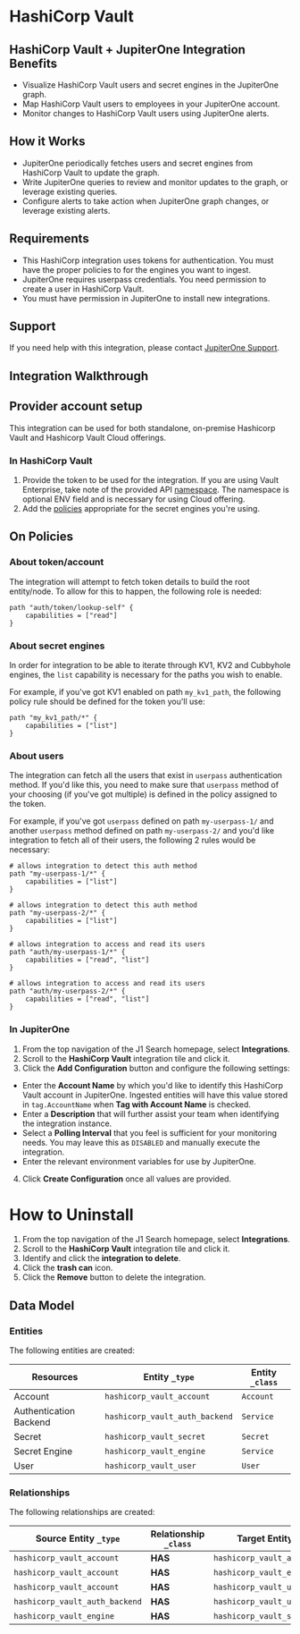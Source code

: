 # HashiCorp Vault

## HashiCorp Vault + JupiterOne Integration Benefits

- Visualize HashiCorp Vault users and secret engines in the JupiterOne graph.
- Map HashiCorp Vault users to employees in your JupiterOne account.
- Monitor changes to HashiCorp Vault users using JupiterOne alerts.

## How it Works

- JupiterOne periodically fetches users and secret engines from HashiCorp Vault
  to update the graph.
- Write JupiterOne queries to review and monitor updates to the graph, or
  leverage existing queries.
- Configure alerts to take action when JupiterOne graph changes, or leverage
  existing alerts.

## Requirements

- This HashiCorp integration uses tokens for authentication. You must have the
  proper policies to for the engines you want to ingest.
- JupiterOne requires userpass credentials. You need permission to create a user
  in HashiCorp Vault.
- You must have permission in JupiterOne to install new integrations.

## Support

If you need help with this integration, please contact
[JupiterOne Support](https://support.jupiterone.io).

## Integration Walkthrough

## Provider account setup

This integration can be used for both standalone, on-premise Hashicorp Vault and
Hashicorp Vault Cloud offerings.

### In HashiCorp Vault

1. Provide the token to be used for the integration. If you are using Vault
   Enterprise, take note of the provided API
   [namespace](https://www.vaultproject.io/docs/enterprise/namespaces). The
   namespace is optional ENV field and is necessary for using Cloud offering.
2. Add the [policies](https://www.vaultproject.io/docs/concepts/policies)
   appropriate for the secret engines you're using.

## On Policies

### About token/account

The integration will attempt to fetch token details to build the root
entity/node. To allow for this to happen, the following role is needed:

```
path "auth/token/lookup-self" {
    capabilities = ["read"]
}
```

### About secret engines

In order for integration to be able to iterate through KV1, KV2 and Cubbyhole
engines, the `list` capability is necessary for the paths you wish to enable.

For example, if you've got KV1 enabled on path `my_kv1_path`, the following
policy rule should be defined for the token you'll use:

```
path "my_kv1_path/*" {
    capabilities = ["list"]
}
```

### About users

The integration can fetch all the users that exist in `userpass` authentication
method. If you'd like this, you need to make sure that `userpass` method of your
choosing (if you've got multiple) is defined in the policy assigned to the
token.

For example, if you've got `userpass` defined on path `my-userpass-1/` and
another `userpass` method defined on path `my-userpass-2/` and you'd like
integration to fetch all of their users, the following 2 rules would be
necessary:

```
# allows integration to detect this auth method
path "my-userpass-1/*" {
    capabilities = ["list"]
}

# allows integration to detect this auth method
path "my-userpass-2/*" {
    capabilities = ["list"]
}

# allows integration to access and read its users
path "auth/my-userpass-1/*" {
    capabilities = ["read", "list"]
}

# allows integration to access and read its users
path "auth/my-userpass-2/*" {
    capabilities = ["read", "list"]
}
```

### In JupiterOne

1. From the top navigation of the J1 Search homepage, select **Integrations**.
2. Scroll to the **HashiCorp Vault** integration tile and click it.
3. Click the **Add Configuration** button and configure the following settings:

- Enter the **Account Name** by which you'd like to identify this HashiCorp
  Vault account in JupiterOne. Ingested entities will have this value stored in
  `tag.AccountName` when **Tag with Account Name** is checked.
- Enter a **Description** that will further assist your team when identifying
  the integration instance.
- Select a **Polling Interval** that you feel is sufficient for your monitoring
  needs. You may leave this as `DISABLED` and manually execute the integration.
- Enter the relevant environment variables for use by JupiterOne.

4. Click **Create Configuration** once all values are provided.

# How to Uninstall

1. From the top navigation of the J1 Search homepage, select **Integrations**.
2. Scroll to the **HashiCorp Vault** integration tile and click it.
3. Identify and click the **integration to delete**.
4. Click the **trash can** icon.
5. Click the **Remove** button to delete the integration.

<!-- {J1_DOCUMENTATION_MARKER_START} -->
<!--
********************************************************************************
NOTE: ALL OF THE FOLLOWING DOCUMENTATION IS GENERATED USING THE
"j1-integration document" COMMAND. DO NOT EDIT BY HAND! PLEASE SEE THE DEVELOPER
DOCUMENTATION FOR USAGE INFORMATION:

https://github.com/JupiterOne/sdk/blob/main/docs/integrations/development.md
********************************************************************************
-->

## Data Model

### Entities

The following entities are created:

| Resources              | Entity `_type`                 | Entity `_class` |
| ---------------------- | ------------------------------ | --------------- |
| Account                | `hashicorp_vault_account`      | `Account`       |
| Authentication Backend | `hashicorp_vault_auth_backend` | `Service`       |
| Secret                 | `hashicorp_vault_secret`       | `Secret`        |
| Secret Engine          | `hashicorp_vault_engine`       | `Service`       |
| User                   | `hashicorp_vault_user`         | `User`          |

### Relationships

The following relationships are created:

| Source Entity `_type`          | Relationship `_class` | Target Entity `_type`          |
| ------------------------------ | --------------------- | ------------------------------ |
| `hashicorp_vault_account`      | **HAS**               | `hashicorp_vault_auth_backend` |
| `hashicorp_vault_account`      | **HAS**               | `hashicorp_vault_engine`       |
| `hashicorp_vault_account`      | **HAS**               | `hashicorp_vault_user`         |
| `hashicorp_vault_auth_backend` | **HAS**               | `hashicorp_vault_user`         |
| `hashicorp_vault_engine`       | **HAS**               | `hashicorp_vault_secret`       |

<!--
********************************************************************************
END OF GENERATED DOCUMENTATION AFTER BELOW MARKER
********************************************************************************
-->
<!-- {J1_DOCUMENTATION_MARKER_END} -->

